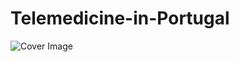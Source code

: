 # Telemedicine-in-Portugal
![Cover Image](C:\Users\susy_\Personal_Projects\GitHub_cover_image\telemedicine.jpg)
